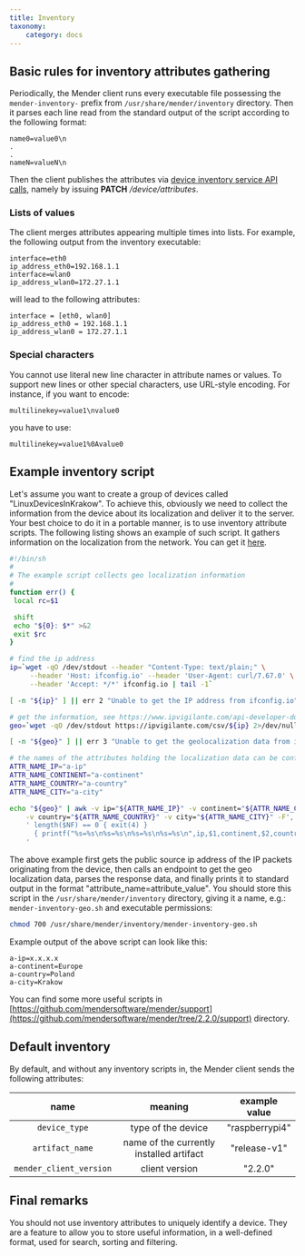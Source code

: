 ```yaml
---
title: Inventory 
taxonomy:
    category: docs
---
```


## Basic rules for inventory attributes gathering

Periodically, the Mender client runs every executable file possessing
the `mender-inventory-` prefix from `/usr/share/mender/inventory` directory.
Then it parses each line read from the standard output of the script according
to the following format:

```
name0=value0\n
.
.
nameN=valueN\n
```
Then the client publishes the attributes via [device inventory service API calls](../../200.APIs/02.Enterprise/01.Device-APIs/02.Device-inventory#device-attributes-patch),
namely by issuing **PATCH** _/device/attributes_.

### Lists of values

The client merges attributes appearing multiple times into lists.
For example, the following output from the inventory executable:

```
interface=eth0
ip_address_eth0=192.168.1.1
interface=wlan0
ip_address_wlan0=172.27.1.1
```

will lead to the following attributes:

```
interface = [eth0, wlan0]
ip_address_eth0 = 192.168.1.1
ip_address_wlan0 = 172.27.1.1
```

### Special characters

You cannot use literal new line character in attribute names or values.
To support new lines or other special characters, use URL-style encoding.
For instance, if you want to encode:
```
multilinekey=value1\nvalue0
```
you have to use:
```
multilinekey=value1%0Avalue0
```

## Example inventory script

<!--AUTOVERSION: "mender/blob/%/support"/mender-->
Let's assume you want to create a group of devices called "LinuxDevicesInKrakow".
To achieve this, obviously we need to collect the information from the device about
its localization and deliver it to the server. Your best choice to do it in a portable
manner, is to use inventory attribute scripts. The following listing shows an
example of such script.
It gathers information on the localization from the network. You can get it
[here](https://github.com/mendersoftware/mender/blob/2.2.0/support/mender-inventory-geo).

<!--AUTOVERSION: "curl/%"/ignore-->
```bash
#!/bin/sh
#
# The example script collects geo localization information
#
function err() {
 local rc=$1

 shift
 echo "${0}: $*" >&2
 exit $rc
}

# find the ip address
ip=`wget -qO /dev/stdout --header "Content-Type: text/plain;" \
     --header 'Host: ifconfig.io' --header 'User-Agent: curl/7.67.0' \
     --header 'Accept: */*' ifconfig.io | tail -1`

[ -n "${ip}" ] || err 2 "Unable to get the IP address from ifconfig.io"

# get the information, see https://www.ipvigilante.com/api-developer-docs/
geo=`wget -qO /dev/stdout https://ipvigilante.com/csv/${ip} 2>/dev/null`

[ -n "${geo}" ] || err 3 "Unable to get the geolocalization data from ipvigilante.com"

# the names of the attributes holding the localization data can be configured here
ATTR_NAME_IP="a-ip"
ATTR_NAME_CONTINENT="a-continent"
ATTR_NAME_COUNTRY="a-country"
ATTR_NAME_CITY="a-city"

echo "${geo}" | awk -v ip="${ATTR_NAME_IP}" -v continent="${ATTR_NAME_CONTINENT}" \
    -v country="${ATTR_NAME_COUNTRY}" -v city="${ATTR_NAME_CITY}" -F',' \
    ' length($NF) == 0 { exit(4) }
      { printf("%s=%s\n%s=%s\n%s=%s\n%s=%s\n",ip,$1,continent,$2,country,$3,city,$6) }
    '
```

The above example first gets the public source ip address of the IP packets originating
from the device, then calls an endpoint to get the geo localization data, parses
the response data, and finally prints it to standard output
in the format "attribute_name=attribute_value". You should store this script
in the `/usr/share/mender/inventory`
directory, giving it a name, e.g.: `mender-inventory-geo.sh` and executable permissions:

```bash
chmod 700 /usr/share/mender/inventory/mender-inventory-geo.sh
```
Example output of the above script can look like this:
```
a-ip=x.x.x.x
a-continent=Europe
a-country=Poland
a-city=Krakow
```
<!--AUTOVERSION: "mender/tree/%/support"/mender-->
You can find some more useful scripts in [https://github.com/mendersoftware/mender/support](https://github.com/mendersoftware/mender/tree/2.2.0/support) directory.

## Default inventory

By default, and without any inventory scripts in, the Mender client sends the following attributes:

<!--AUTOVERSION: "client version | \"%\""/mender-->
| name | meaning | example value |
|:----:|:-------:|:-------------:|
| `device_type`  | type of the device | "raspberrypi4" |
| `artifact_name` | name of the currently installed artifact | "release-v1" |
| `mender_client_version` | client version | "2.2.0" |

## Final remarks
You should not use inventory attributes to uniquely identify a device. They are
a feature to allow you to store useful information, in a well-defined format,
used for search, sorting and filtering.
